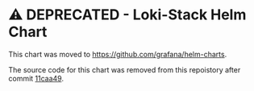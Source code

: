 # ⚠️  DEPRECATED - Loki-Stack Helm Chart

This chart was moved to <https://github.com/grafana/helm-charts>.

The source code for this chart was removed from this repoistory after commit [11caa49](https://github.com/grafana/loki/commit/11caa492210c201bd0b0272d9187151be647d3e0).
